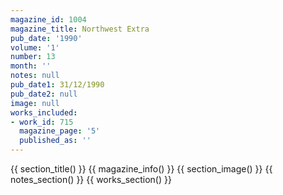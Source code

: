 ```yaml
---
magazine_id: 1004
magazine_title: Northwest Extra
pub_date: '1990'
volume: '1'
number: 13
month: ''
notes: null
pub_date1: 31/12/1990
pub_date2: null
image: null
works_included:
- work_id: 715
  magazine_page: '5'
  published_as: ''
---
```


{{ section_title() }}
{{ magazine_info() }}
{{ section_image() }}
{{ notes_section() }}
{{ works_section() }}
